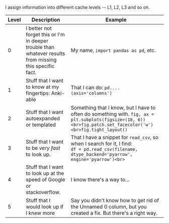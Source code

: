 I assign information into different cache levels -- L1, L2, L3 and so on. 

| Level | Description | Example |
| ---- | ---- | ---- |
| 0 | I better not forget this or I'm in deeper trouble than whatever results from missing this specific fact. | My name, `import pandas as pd`, etc. |
| 1 | Stuff that I want to know at my fingertips: Anki-able | That I can do: `pd.... (axis='columns')` |
| 2 | Stuff that I want autoexpanded or templated | Something that I know, but I have to often do something with. ```fig, ax = plt.subplots(figsize=(10, 6))<br>fig.patch.set_facecolor('w')<br>fig.tight_layout()``` |
| 3 | Stuff that I want to be *very fast* to look up. | That I have a snippet for `read_csv`, so when I search for it, I find: <br>```df = pd.read_csv(filename, dtype_backend='pyarrow', engine='pyarrow')<br>``` |
| 4 | Stuff that I want to look up at the speed of Google or stackoverflow. | I know there's a way to... |
| 5 | Stuff that I would look up if I knew more | Say you didn't know how to get rid of the Unnamed 0 column, but you created a fix. But there's a right way. |
